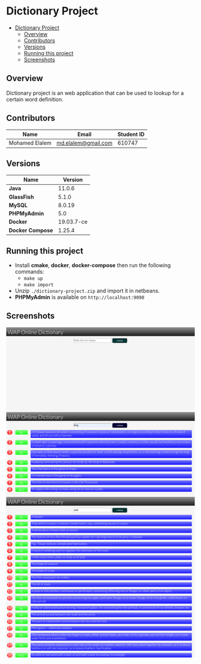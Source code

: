 # Dictionary Project

- [Dictionary Project](#dictionary-project)
  - [Overview](#overview)
  - [Contributors](#contributors)
  - [Versions](#versions)
  - [Running this project](#running-this-project)
  - [Screenshots](#screenshots)

## Overview

Dictionary project is an web application that can be used to lookup for a certain word definition.

## Contributors

| Name | Email | Student ID |
| ---  | --- | --- |
| Mohamed Elalem | md.elalem@gmail.com | 610747

## Versions

| Name | Version |
| --- | --- |
| **Java** | 11.0.6 |
| **GlassFish** | 5.1.0 |
| **MySQL** | 8.0.19 |
| **PHPMyAdmin** | 5.0 |
| **Docker** | 19.03.7-ce |
| **Docker Compose** | 1.25.4 |

## Running this project

- Install **cmake**, **docker**, **docker-compose** then run the following commands:
  - `make up`
  - `make import`
- Unzip `./dictionary-project.zip` and import it in netbeans.
- **PHPMyAdmin** is available on `http://localhost:9090`

## Screenshots

![index page](screenshots/1.png)
![looking up king term](screenshots/2.png)
![looking up web term](screenshots/3.png)